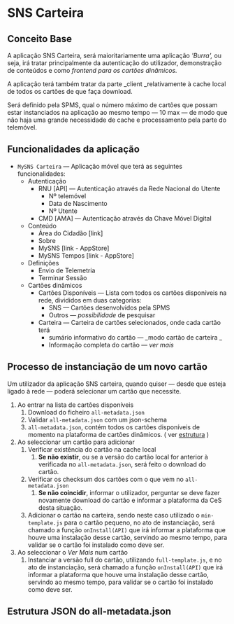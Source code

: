 # SNS Carteira

## Conceito Base

A aplicação SNS Carteira, será maioritariamente uma aplicação _'Burra',_ ou seja, irá tratar principalmente da autenticação do utilizador, demonstração de conteúdos e como _frontend para os cartões dinâmicos._

A aplicação terá também tratar da parte _client _relativamente à cache local de todos os cartões de que faça download.

Será definido pela SPMS, qual o número máximo de cartões que possam estar instanciados na aplicação ao mesmo tempo — 10 max — de modo que não haja uma grande necessidade de cache e processamento pela parte do telemóvel.

## Funcionalidades da aplicação

* `MySNS Carteira` — Aplicação móvel que terá as seguintes funcionalidades:
  * Autenticação
    * RNU \[API\] — Autenticação através da Rede Nacional do Utente 
      * Nº telemóvel
      * Data de Nascimento
      * Nº Utente
    * CMD \[AMA\] — Autenticação através da Chave Móvel Digital
  * Conteúdo
    * Área do Cidadão \[link\]
    * Sobre
    * MySNS \[link - AppStore\]
    * MySNS Tempos \[link - AppStore\]
  * Definições
    * Envio de Telemetria
    * Terminar Sessão
  * Cartões dinâmicos
    * Cartões Disponíveis — Lista com todos os cartões disponíveis na rede, divididos em duas categorias:
      * SNS — Cartões desenvolvidos pela SPMS
      * Outros — _possibilidade_ de pesquisar
    * Carteira — Carteira de cartões selecionados, onde cada cartão terá
      * sumário informativo do cartão — _modo cartão de carteira _
      * Informação completa do cartão — _ver mais_

## Processo de instanciação de um novo cartão

Um utilizador da aplicação SNS carteira, quando quiser — desde que esteja ligado à rede — poderá selecionar um cartão que necessite. 

1. Ao entrar na lista de cartões disponíveis
   1. Download do ficheiro `all-metadata.json`
   2. Validar `all-metadata.json` com um json-schema
   3. `all-metadata.json`, contém todos os cartões disponíveis de momento na plataforma de cartões dinâmicos. \( ver [estrutura](sns-carteira.md#estrutura-json-do-all-metadata.json) \)
2. Ao seleccionar um cartão para adicionar
   1. Verificar existência do cartão na cache local
      1. **Se não existir**, ou se a versão do cartão local for anterior à verificada no  `all-metadata.json`, será feito o download do cartão.
   2. Verificar os checksum dos cartões com o que vem no `all-metadata.json` 
      1. **Se não coincidir**, informar o utilizador, perguntar se deve fazer novamente download do cartão e informar a plataforma da CeS desta situação.
   3. Adicionar o cartão na carteira, sendo neste caso utilizado o `min-template.js` para o cartão pequeno, no ato de instanciação, será chamado a função `onInstall(API)` que irá informar a plataforma que houve uma instalação desse cartão, servindo ao mesmo tempo, para validar se o cartão foi instalado como deve ser.
3. Ao seleccionar o _Ver Mais_  num cartão
   1. Instanciar a versão full do cartão, utilizando `full-template.js`, e no ato de instanciação, será chamado a função `onInstall(API)` que irá informar a plataforma que houve uma instalação desse cartão, servindo ao mesmo tempo, para validar se o cartão foi instalado como deve ser.



## Estrutura JSON do all-metadata.json



